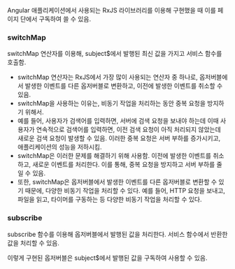 Angular 애플리케이션에서 사용되는 RxJS 라이브러리를 이용해 구현했을 때 이를 페이지 단에서 구독하여 쓸 수 있음.

### switchMap
switchMap 연산자를 이용해, subject$에서 발행된 최신 값을 가지고 서비스 함수를 호출함.
- switchMap 연산자는 RxJS에서 가장 많이 사용되는 연산자 중 하나로, 옵저버블에서 발생한 이벤트를 다른 옵저버블로 변환하고, 이전에 발생한 이벤트를 취소할 수 있음.
- switchMap을 사용하는 이유는, 비동기 작업을 처리하는 동안 중복 요청을 방지하기 위해서.
- 예를 들어, 사용자가 검색어를 입력하면, 서버에 검색 요청을 보내야 하는데 이때 사용자가 연속적으로 검색어를 입력하면, 이전 검색 요청이 아직 처리되지 않았는데 새로운 검색 요청이 발생할 수 있음. 이러한 중복 요청은 서버 부하를 증가시키고, 애플리케이션의 성능을 저하시킴.
- switchMap은 이러한 문제를 해결하기 위해 사용함. 이전에 발생한 이벤트를 취소하고, 새로운 이벤트를 처리한다. 이를 통해, 중복 요청을 방지하고 서버 부하를 줄일 수 있음.
- 또한, switchMap은 옵저버블에서 발생한 이벤트를 다른 옵저버블로 변환할 수 있기 때문에, 다양한 비동기 작업을 처리할 수 있다. 예를 들어, HTTP 요청을 보내고, 파일을 읽고, 타이머를 구동하는 등 다양한 비동기 작업을 처리할 수 있다.

### subscribe 
subscribe 함수를 이용해 옵저버블에서 발행된 값을 처리한다. 서비스 함수에서 반환한 값을 처리할 수 있음.

이렇게 구현된 옵저버블은 subject$에서 발행된 값을 구독하여 사용할 수 있음.